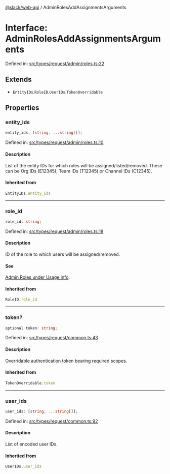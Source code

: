 [@slack/web-api](../index.md) / AdminRolesAddAssignmentsArguments

# Interface: AdminRolesAddAssignmentsArguments

Defined in: [src/types/request/admin/roles.ts:22](https://github.com/slackapi/node-slack-sdk/blob/main/packages/web-api/src/types/request/admin/roles.ts#L22)

## Extends

- `EntityIDs`.`RoleID`.`UserIDs`.`TokenOverridable`

## Properties

### entity\_ids

```ts
entity_ids: [string, ...string[]];
```

Defined in: [src/types/request/admin/roles.ts:10](https://github.com/slackapi/node-slack-sdk/blob/main/packages/web-api/src/types/request/admin/roles.ts#L10)

#### Description

List of the entity IDs for which roles will be assigned/listed/removed.
These can be Org IDs (E12345), Team IDs (T12345) or Channel IDs (C12345).

#### Inherited from

```ts
EntityIDs.entity_ids
```

***

### role\_id

```ts
role_id: string;
```

Defined in: [src/types/request/admin/roles.ts:18](https://github.com/slackapi/node-slack-sdk/blob/main/packages/web-api/src/types/request/admin/roles.ts#L18)

#### Description

ID of the role to which users will be assigned/removed.

#### See

[Admin Roles under Usage info](https://docs.slack.dev/reference/methods/admin.roles.addAssignments).

#### Inherited from

```ts
RoleID.role_id
```

***

### token?

```ts
optional token: string;
```

Defined in: [src/types/request/common.ts:43](https://github.com/slackapi/node-slack-sdk/blob/main/packages/web-api/src/types/request/common.ts#L43)

#### Description

Overridable authentication token bearing required scopes.

#### Inherited from

```ts
TokenOverridable.token
```

***

### user\_ids

```ts
user_ids: [string, ...string[]];
```

Defined in: [src/types/request/common.ts:92](https://github.com/slackapi/node-slack-sdk/blob/main/packages/web-api/src/types/request/common.ts#L92)

#### Description

List of encoded user IDs.

#### Inherited from

```ts
UserIDs.user_ids
```
